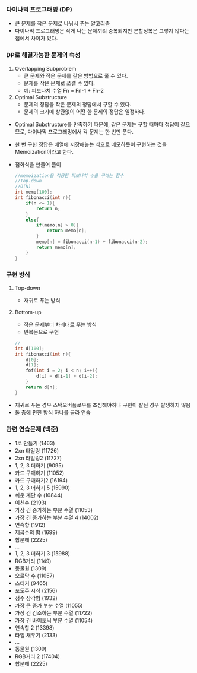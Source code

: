 ### 다이나믹 프로그래밍 (DP)

- 큰 문제를 작은 문제로 나눠서 푸는 알고리즘
- 다이나믹 프로그래밍은 작게 나눈 문제끼리 중복되지만 분할정복은 그렇지 않다는 점에서 차이가 있다.

### DP로 해결가능한 문제의 속성

1. Overlapping Subproblem
    - 큰 문제와 작은 문제를 같은 방법으로 풀 수 있다.
    - 문제를 작은 문제로 쪼갤 수 있다.
    - 예: 피보나치 수열 Fn = Fn-1 + Fn-2
2. Optimal Substructure
    - 문제의 정답을 작은 문제의 정답에서 구할 수 있다.
    - 문제의 크기에 상관없이 어떤 한 문제의 정답은 일정하다.
- Optimal Substructure를 만족하기 때문에, 같은 문제는 구할 때마다 정답이 같으므로, 다이나믹 프로그래밍에서 각 문제는 한 번만 푼다.
- 한 번 구한 정답은 배열에 저장해놓는 식으로 메모하듯이 구현하는 것을 Memoization이라고 한다.
- 점화식을 만들어 풀이

    ```c
    //memoization을 적용한 피보나치 수를 구하는 함수
    //Top-down
    //O(N)
    int memo[100];
    int fibonacci(int n){
        if(n <= 1){
            return n;
        }
        else{
            if(memo[n] > 0){
                return memo[n];
            }
            memo[n] = fibonacci(n-1) + fibonacci(n-2);
            return memo[n];
        }
    }
    ```

### 구현 방식

1. Top-down
    - 재귀로 푸는 방식
2. Bottom-up
    - 작은 문제부터 차례대로 푸는 방식
    - 반복문으로 구현

    ```c
    //
    int d[100];
    int fibonacci(int n){
        d[0];
        d[1];
        fof(int i = 2; i < n; i++){
            d[i] = d[i-1] + d[i-2];
        }
        return d[n];
    }
    ```

- 재귀로 푸는 경우 스택오버플로우를 조심해야하나 구현이 잘된 경우 발생하지 않음
- 둘 중에 편한 방식 하나를 골라 연습

### 관련 연습문제 (백준)

- 1로 만들기 (1463)
- 2xn 타일링 (11726)
- 2xn 타일링2 (11727)
- 1, 2, 3 더하기 (9095)
- 카드 구매하기 (11052)
- 카드 구매하기2 (16194)
- 1, 2, 3 더하기 5 (15990)
- 쉬운 계단 수 (10844)
- 이친수 (2193)
- 가장 긴 증가하는 부분 수열 (11053)
- 가장 긴 증가하는 부분 수열 4 (14002)
- 연속합 (1912)
- 제곱수의 합 (1699)
- 합분해 (2225)
- …
- 1, 2, 3 더하기 3 (15988)
- RGB거리 (1149)
- 동물원 (1309)
- 오르막 수 (11057)
- 스티커 (9465)
- 포도주 시식 (2156)
- 정수 삼각형 (1932)
- 가장 큰 증가 부분 수열 (11055)
- 가장 긴 감소하는 부분 수열 (11722)
- 가장 긴 바이토닉 부분 수열 (11054)
- 연속합 2 (13398)
- 타일 채우기 (2133)
- …
- 동물원 (1309)
- RGB거리 2 (17404)
- 합분해 (2225)